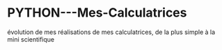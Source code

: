 # PYTHON---Mes-Calculatrices
évolution de mes réalisations de mes calculatrices, de la plus simple à la mini scientifique

